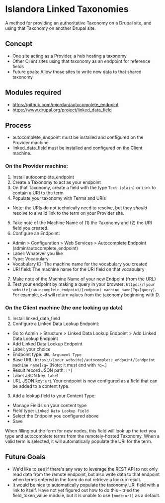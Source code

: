 # Islandora Linked Taxonomies

A method for providing an authoritative Taxonomy on a Drupal site, and using that Taxonomy on another Drupal site.

## Concept

* One site acting as a Provider, a hub hosting a taxonomy
* Other Client sites using that taxonomy as an endpoint for reference fields
* Future goals: Allow those sites to write new data to that shared taxonomy

## Modules required

* https://github.com/mjordan/autocomplete_endpoint
* https://www.drupal.org/project/linked_data_field 

## Process

* autocomplete_endpoint must be installed and configured on the Provider machine.
* linked_data_field must be installed and configured on the Client machine.

### On the Provider machine:

1. Install autocomplete_endpoint
2. Create a Taxonomy to act as your endpoint
3. On that Taxonomy, create a field with the type `Text (plain)` or `Link` to contain a URI to the term
4. Populate your taxonomy with Terms and URIs 
  * Note: the URIs do not technically need to resolve, but they *should* resolve to a valid link to the term on your Provider site.
5. Take note of the Machine Name of (1) the Taxonomy and (2) the URI field you created.
6. Configure an Endpoint:
  * Admin > Configuration > Web Services > Autocomplete Endpoint (admin/autocomplete_endpoint)
  * Label: Whatever you like
  * Type: Vocabulary
  * Vocabulary ID: The machine name for the vocabulary you created
  * URI field: The machine name for the URI field on that vocabulary
7. Make note of the Machine Name of your new Endpoint (from the URL) 
8. Test your endpoint by making a query in your browser: `https://[your website]/autocomplete_endpoint/[endpoint machine name]?q=[query]`. For example, `q=d` will return values from the taxonomy beginning with D.

### On the Client machine (the one looking up data)

1. Install linked_data_field
2. Configure a Linked Data Lookup Endpoint: 
  * Go to Admin > Structure > Linked Data Lookup Endpoint > Add Linked Data Lookup Endpoint
  * Add Linked Data Lookup Endpoint
  * Label: your choice
  * Endpoint type: `URL Argument Type`
  * Base URL: `https://[your website]/autocomplete_endpoint/[endpoint machine name]?q=` [Note: it must end with `?q=`.]
  * Result record JSON path: `[*]`
  * Label JSON key: `label`
  * URL JSON key: `uri`
  Your endpoint is now configured as a field that can be added to a content type.
3. Add a lookup field to your Content Type:
  * Manage Fields on your content type
  * Field type: `Linked Data Lookup Field`
  * Select the Endpoint you configured above
  * Save

When filling out the form for new nodes, this field will look up the text you type and autocomplete terms from the remotely-hosted Taxonomy. When a valid term is selected, it will automatically populate the URI for the term.

## Future Goals

* We'd like to see if there's any way to leverage the REST API to not only read data from the remote endpoint, but also write data to that endpoint when terms entered in the form do not retrieve a lookup result.
* It would be nice to automatically populate the taxonomy URI field with a link to itself. Have not yet figured out how to do this - tried the field_token_value module, but it is unable to use `[node:url]` as a default.
